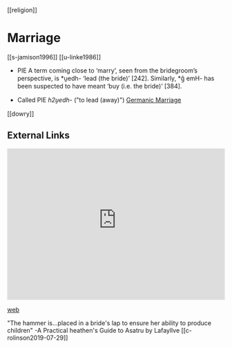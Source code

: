 [[religion]]
# Marriage

[[s-jamison1996]]
[[u-linke1986]]

- PIE A term coming close to ‘marry’, seen from the bridegroom’s perspective, is *u̯edh- ‘lead (the bride)’ [242]. Similarly, *g̑ emH- has been suspected to have meant ‘buy (i.e. the bride)’ [384].

- Called PIE *h2u̯edh-* ("to lead (away)")
[Germanic Marriage](marriage-germanic.md)

[[dowry]]


## External Links
<iframe width="100%" height="350" frameborder="0" allow="accelerometer; autoplay; clipboard-write; encrypted-media; gyroscope; picture-in-picture" allowfullscreen src="https://www.indo-european-connection.com/religion/customs/marriage"></iframe>

[web](https://www.indo-european-connection.com/religion/customs/marriage)


"The hammer is...placed in a bride's lap to ensure her ability to produce children" -A Practical heathen's Guide to Asatru by Lafayllve
[[c-rolinson2019-07-29]]